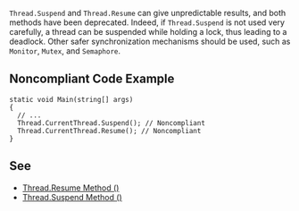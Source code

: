 
`Thread.Suspend` and `Thread.Resume` can give unpredictable results, and both methods have been deprecated. Indeed, if `Thread.Suspend` is not used very carefully, a thread can be suspended while holding a lock, thus leading to a deadlock. Other safer synchronization mechanisms should be used, such as `Monitor`, `Mutex`, and `Semaphore`.

## Noncompliant Code Example


    static void Main(string[] args)
    {
      // ...
      Thread.CurrentThread.Suspend(); // Noncompliant
      Thread.CurrentThread.Resume(); // Noncompliant
    }


## See

- [Thread.Resume Method ()](https://msdn.microsoft.com/en-us/library/system.threading.thread.resume.aspx)
- [Thread.Suspend Method ()](https://msdn.microsoft.com/en-us/library/system.threading.thread.suspend%28v=vs.110%29.aspx)

